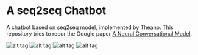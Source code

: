 # A seq2seq Chatbot
A chatbot based on seq2seq model, implemented by Theano.
This repository tries to recur the Google paper [A Neural Conversational Model](http://arxiv.org/abs/1506.05869).

![alt tag](https://github.com/AceTseng/chatbot-seq2seq/blob/master/pics/Training%20Phase.jpg)
![alt tag](https://github.com/AceTseng/chatbot-seq2seq/blob/master/pics/Eval.jpg)
![alt tag](https://github.com/AceTseng/chatbot-seq2seq/blob/master/pics/Data%20Stream%20Batch.jpg)
![alt tag](https://github.com/AceTseng/chatbot-seq2seq/blob/master/pics/Data%20Stream%20Online.jpg)
